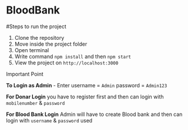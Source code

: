 # BloodBank

#Steps to run the project 
 1. Clone the repository
 2. Move inside the project folder
 3. Open terminal 
 4. Write command `npm install`  and then `npm start`
 5. View the project on `http://localhost:3000`
 
 Important Point 
 
 **To  Login as Admin** -
 Enter username = `Admin`
 password = `Admin123`
 
 **For Donar Login** you  have to register first 
 and then can login with `mobilenumber` & `password`
 
  **For Blood Bank Login** Admin will  have to create Blood bank 
 and then can login with `username` & `password` used
 
 
